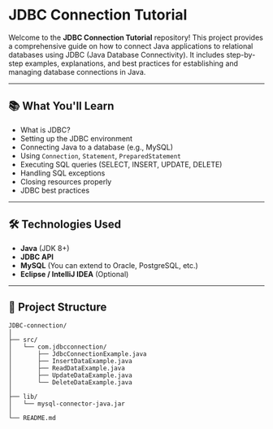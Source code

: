 # JDBC Connection Tutorial

Welcome to the **JDBC Connection Tutorial** repository! This project provides a comprehensive guide on how to connect Java applications to relational databases using JDBC (Java Database Connectivity). It includes step-by-step examples, explanations, and best practices for establishing and managing database connections in Java.

---

## 📚 What You'll Learn

- What is JDBC?
- Setting up the JDBC environment
- Connecting Java to a database (e.g., MySQL)
- Using `Connection`, `Statement`, `PreparedStatement`
- Executing SQL queries (SELECT, INSERT, UPDATE, DELETE)
- Handling SQL exceptions
- Closing resources properly
- JDBC best practices

---

## 🛠️ Technologies Used

- **Java** (JDK 8+)
- **JDBC API**
- **MySQL** (You can extend to Oracle, PostgreSQL, etc.)
- **Eclipse / IntelliJ IDEA** (Optional)

---

## 📁 Project Structure

```none
JDBC-connection/
│
├── src/
│   └── com.jdbcconnection/
│       ├── JdbcConnectionExample.java
│       ├── InsertDataExample.java
│       ├── ReadDataExample.java
│       ├── UpdateDataExample.java
│       └── DeleteDataExample.java
│
├── lib/
│   └── mysql-connector-java.jar
│
└── README.md
